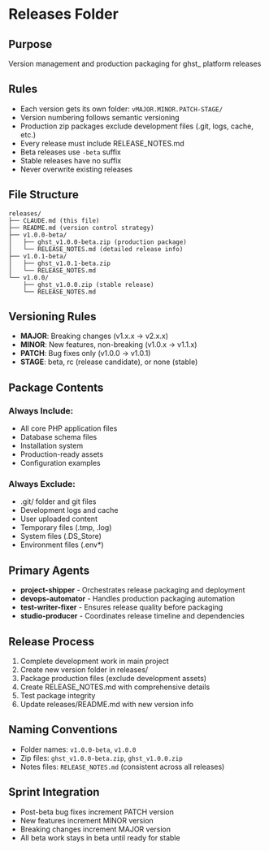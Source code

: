# Releases Folder

## Purpose
Version management and production packaging for ghst_ platform releases

## Rules
- Each version gets its own folder: `vMAJOR.MINOR.PATCH-STAGE/`
- Version numbering follows semantic versioning
- Production zip packages exclude development files (.git, logs, cache, etc.)
- Every release must include RELEASE_NOTES.md
- Beta releases use `-beta` suffix
- Stable releases have no suffix
- Never overwrite existing releases

## File Structure
```
releases/
├── CLAUDE.md (this file)
├── README.md (version control strategy)
├── v1.0.0-beta/
│   ├── ghst_v1.0.0-beta.zip (production package)
│   └── RELEASE_NOTES.md (detailed release info)
├── v1.0.1-beta/
│   ├── ghst_v1.0.1-beta.zip
│   └── RELEASE_NOTES.md
└── v1.0.0/
    ├── ghst_v1.0.0.zip (stable release)
    └── RELEASE_NOTES.md
```

## Versioning Rules
- **MAJOR**: Breaking changes (v1.x.x → v2.x.x)
- **MINOR**: New features, non-breaking (v1.0.x → v1.1.x)
- **PATCH**: Bug fixes only (v1.0.0 → v1.0.1)
- **STAGE**: beta, rc (release candidate), or none (stable)

## Package Contents
### Always Include:
- All core PHP application files
- Database schema files
- Installation system
- Production-ready assets
- Configuration examples

### Always Exclude:
- .git/ folder and git files
- Development logs and cache
- User uploaded content
- Temporary files (.tmp, .log)
- System files (.DS_Store)
- Environment files (.env*)

## Primary Agents
- **project-shipper** - Orchestrates release packaging and deployment
- **devops-automator** - Handles production packaging automation
- **test-writer-fixer** - Ensures release quality before packaging
- **studio-producer** - Coordinates release timeline and dependencies

## Release Process
1. Complete development work in main project
2. Create new version folder in releases/
3. Package production files (exclude development assets)
4. Create RELEASE_NOTES.md with comprehensive details
5. Test package integrity
6. Update releases/README.md with new version info

## Naming Conventions
- Folder names: `v1.0.0-beta`, `v1.0.0`
- Zip files: `ghst_v1.0.0-beta.zip`, `ghst_v1.0.0.zip`
- Notes files: `RELEASE_NOTES.md` (consistent across all releases)

## Sprint Integration
- Post-beta bug fixes increment PATCH version
- New features increment MINOR version
- Breaking changes increment MAJOR version
- All beta work stays in beta until ready for stable